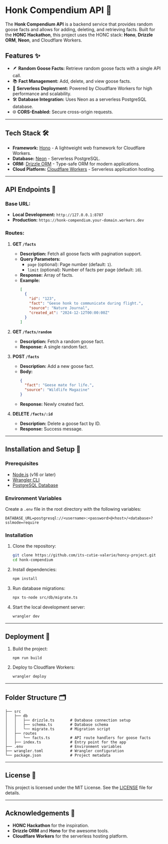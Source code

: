 # Honk Compendium API 🦢

The **Honk Compendium API** is a backend service that provides random goose facts and allows for adding, deleting, and retrieving facts. Built for the **HONC Hackathon**, this project uses the HONC stack: **Hono**, **Drizzle ORM**, **Neon**, and Cloudflare Workers.

## Features ✨

- 🪶 **Random Goose Facts:** Retrieve random goose facts with a single API call.
- 📚 **Fact Management:** Add, delete, and view goose facts.
- 🚀 **Serverless Deployment:** Powered by Cloudflare Workers for high performance and scalability.
- 🛠️ **Database Integration:** Uses Neon as a serverless PostgreSQL database.
- 🌐 **CORS-Enabled:** Secure cross-origin requests.

---

## Tech Stack 🛠️

- **Framework:** [Hono](https://hono.dev) - A lightweight web framework for Cloudflare Workers.
- **Database:** [Neon](https://neon.tech) - Serverless PostgreSQL.
- **ORM:** [Drizzle ORM](https://github.com/drizzle-team/drizzle-orm) - Type-safe ORM for modern applications.
- **Cloud Platform:** [Cloudflare Workers](https://workers.cloudflare.com) - Serverless application hosting.

---

## API Endpoints 📡

### Base URL: 
- **Local Development:** `http://127.0.0.1:8787`
- **Production:** `https://honk-compendium.your-domain.workers.dev`

### Routes:

1. **GET `/facts`**
   - **Description:** Fetch all goose facts with pagination support.
   - **Query Parameters:**
     - `page` (optional): Page number (default: `1`).
     - `limit` (optional): Number of facts per page (default: `10`).
   - **Response:** Array of facts.
   - **Example:**
     ```json
     [
       {
         "id": "123",
         "fact": "Geese honk to communicate during flight.",
         "source": "Nature Journal",
         "created_at": "2024-12-12T00:00:00Z"
       }
     ]
     ```

2. **GET `/facts/random`**
   - **Description:** Fetch a random goose fact.
   - **Response:** A single random fact.

3. **POST `/facts`**
   - **Description:** Add a new goose fact.
   - **Body:**
     ```json
     {
       "fact": "Geese mate for life.",
       "source": "Wildlife Magazine"
     }
     ```
   - **Response:** Newly created fact.

4. **DELETE `/facts/:id`**
   - **Description:** Delete a goose fact by ID.
   - **Response:** Success message.

---

## Installation and Setup 🚀

### Prerequisites

- [Node.js](https://nodejs.org) (v16 or later)
- [Wrangler CLI](https://developers.cloudflare.com/workers/wrangler/)
- [PostgreSQL Database](https://neon.tech)

### Environment Variables

Create a `.env` file in the root directory with the following variables:

```env
DATABASE_URL=postgresql://<username>:<password>@<host>/<database>?sslmode=require
```

### Installation

1. Clone the repository:
   ```bash
   git clone https://github.com/its-cutie-valerie/honcy-project.git
   cd honk-compendium
   ```

2. Install dependencies:
   ```bash
   npm install
   ```

3. Run database migrations:
   ```bash
   npx ts-node src/db/migrate.ts
   ```

4. Start the local development server:
   ```bash
   wrangler dev
   ```

---

## Deployment 🚀

1. Build the project:
   ```bash
   npm run build
   ```

2. Deploy to Cloudflare Workers:
   ```bash
   wrangler deploy
   ```

---

## Folder Structure 🗂️

```plaintext
├── src
│   ├── db
│   │   ├── drizzle.ts       # Database connection setup
│   │   ├── schema.ts        # Database schema
│   │   └── migrate.ts       # Migration script
│   ├── routes
│   │   └── facts.ts         # API route handlers for goose facts
│   ├── index.ts             # Entry point for the app
├── .env                     # Environment variables
├── wrangler.toml            # Wrangler configuration
└── package.json             # Project metadata
```

---

## License 📝

This project is licensed under the MIT License. See the [LICENSE](LICENSE) file for details.

---

## Acknowledgements 🙌

- **HONC Hackathon** for the inspiration.
- **Drizzle ORM** and **Hono** for the awesome tools.
- **Cloudflare Workers** for the serverless hosting platform.